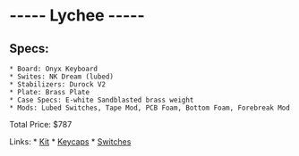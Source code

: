 


# -----   Lychee   -----

## Specs:
	* Board: Onyx Keyboard
	* Swites: NK Dream (lubed)
	* Stabilizers: Durock V2
	* Plate: Brass Plate
	* Case Specs: E-white Sandblasted brass weight
	* Mods: Lubed Switches, Tape Mod, PCB Foam, Bottom Foam, Forebreak Mod
Total Price: $787


Links:
	* [Kit](https://cannonkeys.com/products/gb-onyx-keyboard?variant=40987729854575)
	* [Keycaps](https://mechsandco.com/products/gb-gmk-lychee?variant=39429906530439)
	* [Switches](https://novelkeys.com/products/nk-cream-series?variant=42671702311079)





